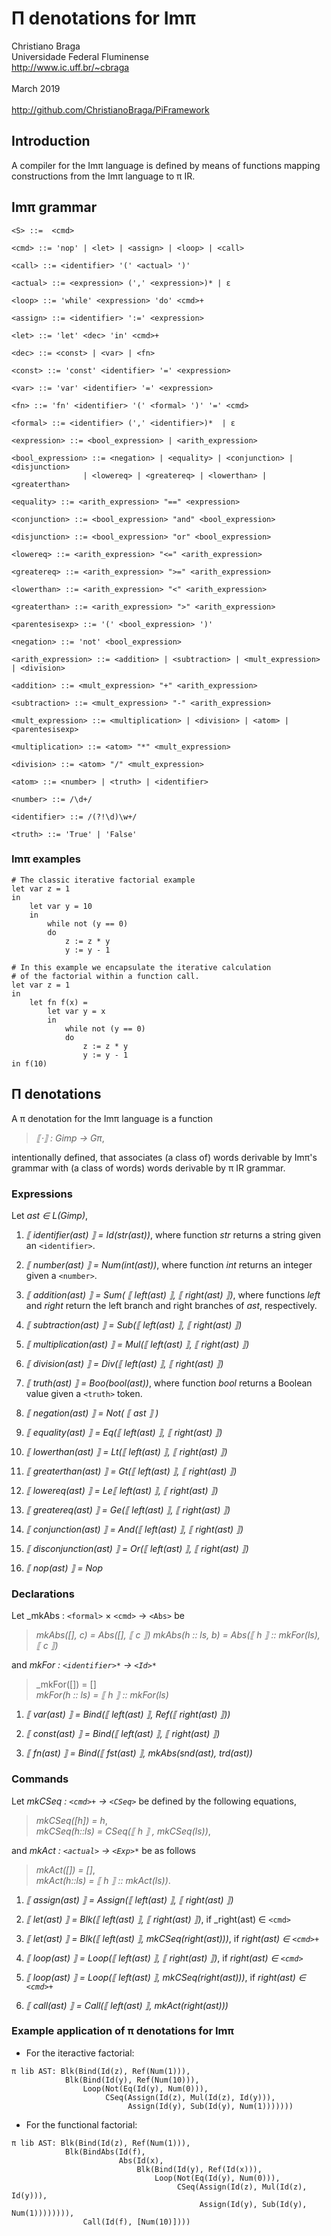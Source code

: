 # Π denotations for Imπ

Christiano Braga  
Universidade Federal Fluminense  
http://www.ic.uff.br/~cbraga  
\
March 2019  
\
http://github.com/ChristianoBraga/PiFramework

## Introduction

A compiler for the Imπ language is defined by means of functions mapping constructions from the Imπ language to π IR.

## Imπ grammar
```
<S> ::=  <cmd>

<cmd> ::= 'nop' | <let> | <assign> | <loop> | <call>

<call> ::= <identifier> '(' <actual> ')' 

<actual> ::= <expression> (',' <expression>)* | ε

<loop> ::= 'while' <expression> 'do' <cmd>+ 

<assign> ::= <identifier> ':=' <expression>

<let> ::= 'let' <dec> 'in' <cmd>+  

<dec> ::= <const> | <var> | <fn>
    
<const> ::= 'const' <identifier> '=' <expression>

<var> ::= 'var' <identifier> '=' <expression>

<fn> ::= 'fn' <identifier> '(' <formal> ')' '=' <cmd>

<formal> ::= <identifier> (',' <identifier>)*  | ε

<expression> ::= <bool_expression> | <arith_expression>

<bool_expression> ::= <negation> | <equality> | <conjunction> | <disjunction>
                | <lowereq> | <greatereq> | <lowerthan> | <greaterthan> 
                
<equality> ::= <arith_expression> "==" <expression>

<conjunction> ::= <bool_expression> "and" <bool_expression>

<disjunction> ::= <bool_expression> "or" <bool_expression>

<lowereq> ::= <arith_expression> "<=" <arith_expression>

<greatereq> ::= <arith_expression> ">=" <arith_expression>

<lowerthan> ::= <arith_expression> "<" <arith_expression>

<greaterthan> ::= <arith_expression> ">" <arith_expression>

<parentesisexp> ::= '(' <bool_expression> ')' 

<negation> ::= 'not' <bool_expression> 

<arith_expression> ::= <addition> | <subtraction> | <mult_expression> | <division>

<addition> ::= <mult_expression> "+" <arith_expression>

<subtraction> ::= <mult_expression> "-" <arith_expression>

<mult_expression> ::= <multiplication> | <division> | <atom> | <parentesisexp> 

<multiplication> ::= <atom> "*" <mult_expression>

<division> ::= <atom> "/" <mult_expression>

<atom> ::= <number> | <truth> | <identifier>
 
<number> ::= /\d+/ 

<identifier> ::= /(?!\d)\w+/ 

<truth> ::= 'True' | 'False' 
```

### Imπ examples
```
# The classic iterative factorial example
let var z = 1 
in 
    let var y = 10 
    in 
        while not (y == 0)
        do 
            z := z * y
            y := y - 1
```

```
# In this example we encapsulate the iterative calculation
# of the factorial within a function call.
let var z = 1
in 
    let fn f(x) =    
        let var y = x
        in      
            while not (y == 0)
            do 
                z := z * y
                y := y - 1
in f(10)
```

## Π denotations

A π denotation for the Imπ language is a function 

> _⟦⋅⟧ : Gimp → Gπ_,   

intentionally defined, that associates (a class of) words derivable by Imπ's grammar with (a class of words) words derivable by π IR grammar.

### Expressions

Let _ast ∈ L(Gimp)_,

1. _⟦ identifier(ast) ⟧ = Id(str(ast))_, where function _str_ returns a string given an `<identifier>`. 

1. _⟦ number(ast) ⟧ = Num(int(ast))_, where function _int_ returns an integer given a `<number>`.

1. _⟦ addition(ast) ⟧ = Sum( ⟦ left(ast) ⟧, ⟦ right(ast) ⟧)_, where functions _left_ and _right_ return the left branch and right branches of _ast_, respectively.

1. _⟦ subtraction(ast) ⟧ = Sub(⟦ left(ast) ⟧, ⟦ right(ast) ⟧)_

1. _⟦ multiplication(ast) ⟧ = Mul(⟦ left(ast) ⟧, ⟦ right(ast) ⟧)_

1. _⟦ division(ast) ⟧ = Div(⟦ left(ast) ⟧, ⟦ right(ast) ⟧)_

1. _⟦ truth(ast) ⟧ = Boo(bool(ast))_, where function _bool_ returns a Boolean value given a `<truth>` token.

1. _⟦ negation(ast) ⟧ = Not( ⟦ ast ⟧ )_

1. _⟦ equality(ast) ⟧ = Eq(⟦ left(ast) ⟧, ⟦ right(ast) ⟧)_

1. _⟦ lowerthan(ast) ⟧ = Lt(⟦ left(ast) ⟧, ⟦ right(ast) ⟧)_

1. _⟦ greaterthan(ast) ⟧ = Gt(⟦ left(ast) ⟧, ⟦ right(ast) ⟧)_

1. _⟦ lowereq(ast) ⟧ = Le⟦ left(ast) ⟧, ⟦ right(ast) ⟧)_

1. _⟦ greatereq(ast) ⟧ = Ge(⟦ left(ast) ⟧, ⟦ right(ast) ⟧)_

1. _⟦ conjunction(ast) ⟧ = And(⟦ left(ast) ⟧, ⟦ right(ast) ⟧)_

1. _⟦ disconjunction(ast) ⟧ = Or(⟦ left(ast) ⟧, ⟦ right(ast) ⟧)_

1. _⟦ nop(ast) ⟧ = Nop_

### Declarations

Let _mkAbs : `<formal>` × `<cmd>` → `<Abs>` be
> _mkAbs([], c) = Abs([], ⟦ c ⟧)_
> _mkAbs(h :: ls, b) = Abs(⟦ h ⟧ :: mkFor(ls), ⟦ c ⟧)_  

and _mkFor : `<identifier>*` → `<Id>*`_
> _mkFor([]) = []  
> _mkFor(h :: ls) = ⟦ h ⟧ :: mkFor(ls)_

1. _⟦ var(ast) ⟧ = Bind(⟦ left(ast) ⟧, Ref(⟦ right(ast) ⟧))_

1. _⟦ const(ast) ⟧ = Bind(⟦ left(ast) ⟧, ⟦ right(ast) ⟧)_

1. _⟦ fn(ast) ⟧ = Bind(⟦ fst(ast) ⟧, mkAbs(snd(ast), trd(ast))_

### Commands

Let _mkCSeq : `<cmd>+` → `<CSeq>`_ be defined by the following equations,  
> _mkCSeq([h]) = h_,  
> _mkCSeq(h::ls) = CSeq(⟦ h ⟧ , mkCSeq(ls))_,  

and _mkAct : `<actual>` → `<Exp>*`_ be as follows
> _mkAct([]) = []_,  
> _mkAct(h::ls) = ⟦ h ⟧ :: mkAct(ls))_.


1. _⟦ assign(ast) ⟧ = Assign(⟦ left(ast) ⟧, ⟦ right(ast) ⟧)_

1. _⟦ let(ast) ⟧ = Blk(⟦ left(ast) ⟧, ⟦ right(ast) ⟧)_, if _right(ast) ∈ `<cmd>`
1. _⟦ let(ast) ⟧ = Blk(⟦ left(ast) ⟧, mkCSeq(right(ast)))_, if _right(ast) ∈ `<cmd>+`_  
1. _⟦ loop(ast) ⟧ = Loop(⟦ left(ast) ⟧, ⟦ right(ast) ⟧)_, if _right(ast) ∈ `<cmd>`_  
1. _⟦ loop(ast) ⟧ = Loop(⟦ left(ast) ⟧, mkCSeq(right(ast)))_, if _right(ast) ∈ `<cmd>+`_

1. _⟦ call(ast) ⟧ = Call(⟦ left(ast) ⟧, mkAct(right(ast)))_

### Example application of π denotations for Imπ

* For the iteractive factorial:
```
π lib AST: Blk(Bind(Id(z), Ref(Num(1))), 
            Blk(Bind(Id(y), Ref(Num(10))), 
                Loop(Not(Eq(Id(y), Num(0))), 
                     CSeq(Assign(Id(z), Mul(Id(z), Id(y))), 
                          Assign(Id(y), Sub(Id(y), Num(1)))))))
```

* For the functional factorial:
```
π lib AST: Blk(Bind(Id(z), Ref(Num(1))), 
            Blk(BindAbs(Id(f), 
                        Abs(Id(x), 
                            Blk(Bind(Id(y), Ref(Id(x))), 
                                Loop(Not(Eq(Id(y), Num(0))), 
                                     CSeq(Assign(Id(z), Mul(Id(z), Id(y))), 
                                          Assign(Id(y), Sub(Id(y), Num(1)))))))), 
                Call(Id(f), [Num(10)])))
```
